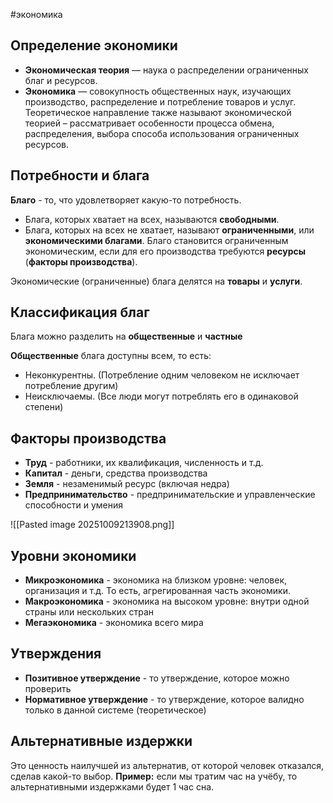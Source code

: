 #экономика 
## Определение экономики
- **Экономическая теория** — наука о распределении ограниченных благ и ресурсов.
- **Экономика** — совокупность общественных наук, изучающих производство, распределение и потребление товаров и услуг. Теоретическое направление также называют экономической теорией – рассматривает особенности процесса обмена, распределения, выбора способа использования ограниченных ресурсов.

## Потребности и блага
**Благо** - то, что удовлетворяет какую-то потребность.
- Блага, которых хватает на всех, называются **свободными**.
- Блага, которых на всех не хватает, называют **ограниченными**, или **экономическими благами**. Благо становится ограниченным экономическим, если для его производства требуются **ресурсы** (**факторы производства**).

Экономические (ограниченные) блага делятся на **товары** и **услуги**.

## Классификация благ
Блага можно разделить на **общественные** и **частные**

**Общественные** блага доступны всем, то есть:
- Неконкурентны. (Потребление одним человеком не исключает потребление другим)
- Неисключаемы. (Все люди могут потреблять его в одинаковой степени)

## Факторы производства
- **Труд** - работники, их квалификация, численность и т.д.
- **Капитал** - деньги, средства производства
- **Земля** - незаменимый ресурс (включая недра)
- **Предпринимательство** - предпринимательские и управленческие способности и умения

![[Pasted image 20251009213908.png]]

## Уровни экономики
- **Микроэкономика** - экономика на близком уровне: человек, организация и т.д. То есть, агрегированная часть экономики.
- **Макроэкономика** - экономика на высоком уровне: внутри одной страны или нескольких стран
- **Мегаэкономика** - экономика всего мира

## Утверждения
- **Позитивное утверждение** - то утверждение, которое можно проверить
- **Нормативное утверждение** - то утверждение, которое валидно только в данной системе (теоретическое)

## Альтернативные издержки
Это ценность наилучшей из альтернатив, от которой человек отказался, сделав какой-то выбор. 
**Пример:** если мы тратим час на учёбу, то альтернативными издержками будет 1 час сна.